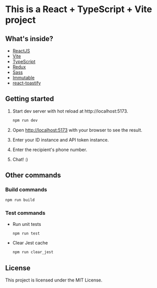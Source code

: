 # This is a React + TypeScript + Vite project

## What's inside?

- [ReactJS](https://reactjs.org)
- [Vite](https://vitejs.dev)
- [TypeScript](https://www.typescriptlang.org)
- [Redux](https://redux.js.org)
- [Sass](https://sass-lang.com)
- [Immutable](https://immutable-js.com)
- [react-toastify](https://fkhadra.github.io/react-toastify)

## Getting started

1. Start dev server with hot reload at http://localhost:5173.
   ```bash
   npm run dev
   ```

2. Open [http://localhost:5173](http://localhost:5173) with your browser to see the result.

3. Enter your ID instance and API token instance.

4. Enter the recipient's phone number.

5. Chat! :)

## Other commands

### Build commands

```bash
npm run build
```

### Test commands

- Run unit tests
  ```bash
  npm run test
  ```

- Clear Jest cache
  ```bash
  npm run clear_jest
  ```

## License

This project is licensed under the MIT License.
